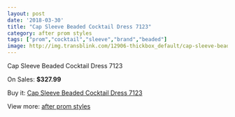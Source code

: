 ```yaml
---
layout: post
date: '2018-03-30'
title: "Cap Sleeve Beaded Cocktail Dress 7123"
category: after prom styles
tags: ["prom","cocktail","sleeve","brand","beaded"]
image: http://img.transblink.com/12906-thickbox_default/cap-sleeve-beaded-cocktail-dress-7123.jpg
---
```

Cap Sleeve Beaded Cocktail Dress 7123

On Sales: **$327.99**
<a href="https://www.transblink.com/en/after-prom-styles/4159-cap-sleeve-beaded-cocktail-dress-7123.html"><amp-img layout="responsive" width="600" height="600" src="//img.transblink.com/12906-thickbox_default/cap-sleeve-beaded-cocktail-dress-7123.jpg" alt="Cap Sleeve Beaded Cocktail Dress 7123 0" /></a>
<a href="https://www.transblink.com/en/after-prom-styles/4159-cap-sleeve-beaded-cocktail-dress-7123.html"><amp-img layout="responsive" width="600" height="600" src="//img.transblink.com/12909-thickbox_default/cap-sleeve-beaded-cocktail-dress-7123.jpg" alt="Cap Sleeve Beaded Cocktail Dress 7123 1" /></a>
<a href="https://www.transblink.com/en/after-prom-styles/4159-cap-sleeve-beaded-cocktail-dress-7123.html"><amp-img layout="responsive" width="600" height="600" src="//img.transblink.com/12908-thickbox_default/cap-sleeve-beaded-cocktail-dress-7123.jpg" alt="Cap Sleeve Beaded Cocktail Dress 7123 2" /></a>
<a href="https://www.transblink.com/en/after-prom-styles/4159-cap-sleeve-beaded-cocktail-dress-7123.html"><amp-img layout="responsive" width="600" height="600" src="//img.transblink.com/12907-thickbox_default/cap-sleeve-beaded-cocktail-dress-7123.jpg" alt="Cap Sleeve Beaded Cocktail Dress 7123 3" /></a>

Buy it: [Cap Sleeve Beaded Cocktail Dress 7123](https://www.transblink.com/en/after-prom-styles/4159-cap-sleeve-beaded-cocktail-dress-7123.html "Cap Sleeve Beaded Cocktail Dress 7123")

View more: [after prom styles](https://www.transblink.com/en/55-after-prom-styles "after prom styles")